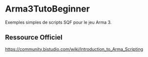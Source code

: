 # Arma3TutoBeginner
Exemples simples de scripts SQF pour le jeu Arma 3.

## Ressource Officiel
https://community.bistudio.com/wiki/Introduction_to_Arma_Scripting
